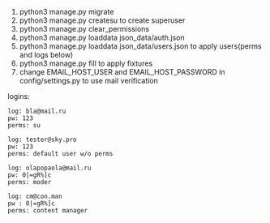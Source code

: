 1. python3 manage.py migrate
2. python3 manage.py createsu to create superuser
3. python3 manage.py clear_permissions
4. python3 manage.py loaddata json_data/auth.json
5. python3 manage.py loaddata json_data/users.json to apply users(perms and logs below)
6. python3 manage.py fill to apply fixtures
7. change EMAIL_HOST_USER and EMAIL_HOST_PASSWORD in config/settings.py to use mail verification

logins:

    log: bla@mail.ru
    pw: 123
    perms: su

    log: tester@sky.pro
    pw: 123
    perms: default user w/o perms
    
    log: olapopaola@mail.ru
    pw: 0|=gR%]c
    perms: moder

    log: cm@con.man
    pw : 0|=gR%]c
    perms: content manager